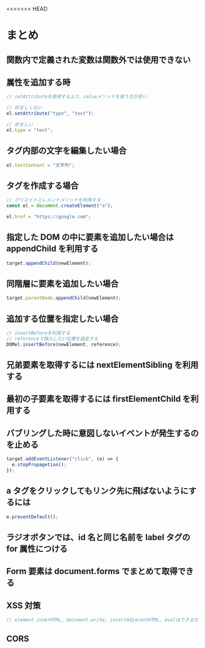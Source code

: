 <<<<<<< HEAD
# まとめ

## 関数内で定義された変数は関数外では使用できない

## 属性を追加する時

```js
// setAttributeを使用するより、valueメソッドを使う方が良い

// 好ましくない
el.setAttribute("type", "text");

// 好ましい
el.type = "text";
```

## タグ内部の文字を編集したい場合

```js
el.textContent = "文字列";
```

## タグを作成する場合

```js
// クリエイトエレメントメソッドを利用する
const el = document.createElement("a");

el.href = "https://google.com";
```

## 指定した DOM の中に要素を追加したい場合は appendChild を利用する

```js
target.appendChild(newElement);
```

## 同階層に要素を追加したい場合

```js
target.parentNode.appendChild(newElement);
```

## 追加する位置を指定したい場合

```js
// insertBeforeを利用する
// referenceで挿入したい位置を指定する
DOMel.insertBefore(newElement, reference);
```

## 兄弟要素を取得するには nextElementSibling を利用する

## 最初の子要素を取得するには firstElementChild を利用する

## バブリングした時に意図しないイベントが発生するのを止める

```js
target.addEventListener("click", (e) => {
  e.stopPropagetion();
});
```

## a タグをクリックしてもリンク先に飛ばないようにするには

```js
e.preventDefault();
```

## ラジオボタンでは、id 名と同じ名前を label タグの for 属性につける

## Form 要素は document.forms でまとめて取得できる

## XSS 対策

```js
// element.innerHTML, document.write, insertAdjacentHTML, evalはできるだけ使わない
```

## CORS

